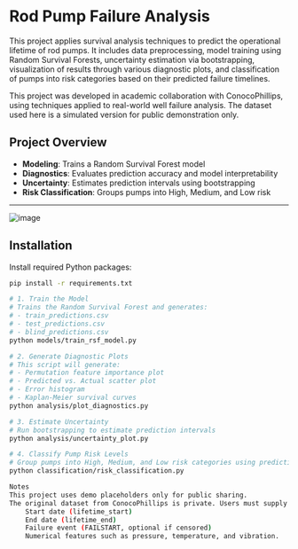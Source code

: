# Rod Pump Failure Analysis

This project applies survival analysis techniques to predict the operational lifetime of rod pumps. It includes data preprocessing, model training using Random Survival Forests, uncertainty estimation via bootstrapping, visualization of results through various diagnostic plots, and classification of pumps into risk categories based on their predicted failure timelines.

This project was developed in academic collaboration with ConocoPhillips, using techniques applied to real-world well failure analysis. The dataset used here is a simulated version for public demonstration only.

## Project Overview
- **Modeling**: Trains a Random Survival Forest model
- **Diagnostics**: Evaluates prediction accuracy and model interpretability
- **Uncertainty**: Estimates prediction intervals using bootstrapping
- **Risk Classification**: Groups pumps into High, Medium, and Low risk
---

![image](https://github.com/user-attachments/assets/ae798317-5c7b-4f2d-bbcd-ea4402c97588)


## Installation
Install required Python packages:
```bash
pip install -r requirements.txt

# 1. Train the Model
# Trains the Random Survival Forest and generates:
# - train_predictions.csv
# - test_predictions.csv
# - blind_predictions.csv
python models/train_rsf_model.py

# 2. Generate Diagnostic Plots
# This script will generate:
# - Permutation feature importance plot
# - Predicted vs. Actual scatter plot
# - Error histogram
# - Kaplan-Meier survival curves
python analysis/plot_diagnostics.py

# 3. Estimate Uncertainty
# Run bootstrapping to estimate prediction intervals
python analysis/uncertainty_plot.py

# 4. Classify Pump Risk Levels
# Group pumps into High, Medium, and Low risk categories using predictions
python classification/risk_classification.py

Notes
This project uses demo placeholders only for public sharing.
The original dataset from ConocoPhillips is private. Users must supply their own dataset with a similar structure, consisting of:      
    Start date (lifetime_start)
    End date (lifetime_end)
    Failure event (FAILSTART, optional if censored)
    Numerical features such as pressure, temperature, and vibration.






